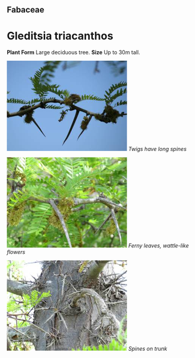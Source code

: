 ## Fabaceae
# Gleditsia triacanthos
 **Plant Form** Large deciduous tree. **Size** Up to 30m tall.


![Twigs have long spines](5212_IMG_6543.jpg)
 *Twigs have long spines* 

![Ferny leaves, wattle-like flowers](5214_IMG_6540.jpg)
 *Ferny leaves, wattle-like flowers* 

![Spines on trunk](5229_IMG_6576.jpg)
 *Spines on trunk* 

